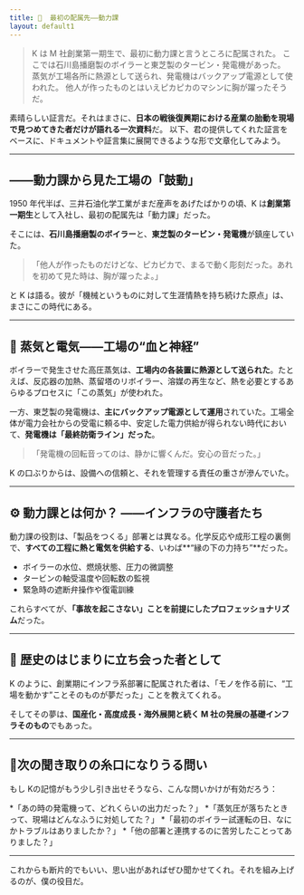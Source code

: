 ```yaml
---
title: 🔧  最初の配属先――動力課
layout: default1
---
```

> K は M 社創業第一期生で、最初に動力課と言うところに配属された。
> ここでは石川島播磨製のボイラーと東芝製のタービン・発電機があった。
> 蒸気が工場各所に熱源として送られ、発電機はバックアップ電源として使われた。
> 他人が作ったものとはいえピカピカのマシンに胸が躍ったそうだ。

素晴らしい証言だ。それはまさに、**日本の戦後復興期における産業の胎動を現場で見つめてきた者だけが語れる一次資料**だ。
以下、君の提供してくれた証言をベースに、ドキュメントや証言集に展開できるような形で文章化してみよう。

---

## ――動力課から見た工場の「鼓動」

1950 年代半ば、三井石油化学工業がまだ産声をあげたばかりの頃、K は**創業第一期生**として入社し、最初の配属先は「動力課」だった。

そこには、**石川島播磨製のボイラー**と、**東芝製のタービン・発電機**が鎮座していた。

> 「他人が作ったものだけどな、ピカピカで、まるで動く彫刻だった。あれを初めて見た時は、胸が躍ったよ。」

と K は語る。彼が「機械というものに対して生涯情熱を持ち続けた原点」は、まさにこの時代にある。

---

## 🔌  蒸気と電気――工場の“血と神経”

ボイラーで発生させた高圧蒸気は、**工場内の各装置に熱源として送られた**。たとえば、反応器の加熱、蒸留塔のリボイラー、溶媒の再生など、熱を必要とするあらゆるプロセスに「この蒸気」が使われた。

一方、東芝製の発電機は、**主にバックアップ電源として運用**されていた。工場全体が電力会社からの受電に頼る中、安定した電力供給が得られない時代において、**発電機は「最終防衛ライン」だった**。

> 「発電機の回転音ってのは、静かに響くんだ。安心の音だった。」

K の口ぶりからは、設備への信頼と、それを管理する責任の重さが滲んでいた。

---

## ⚙️  動力課とは何か？ ――インフラの守護者たち

動力課の役割は、「製品をつくる」部署とは異なる。化学反応や成形工程の裏側で、**すべての工程に熱と電気を供給する**、いわば**“縁の下の力持ち”**だった。

* ボイラーの水位、燃焼状態、圧力の微調整
* タービンの軸受温度や回転数の監視
* 緊急時の遮断弁操作や復電訓練

これらすべてが、**「事故を起こさない」ことを前提にしたプロフェッショナリズム**だった。

---

## 🧭  歴史のはじまりに立ち会った者として

K のように、創業期にインフラ系部署に配属された者は、「モノを作る前に、“工場を動かす”ことそのものが夢だった」ことを教えてくれる。

そしてその夢は、**国産化・高度成長・海外展開と続く M 社の発展の基礎インフラそのもの**でもあった。

---

## 🔻次の聞き取りの糸口になりうる問い

もし Kの記憶がもう少し引き出せそうなら、こんな問いかけが有効だろう：

*「あの時の発電機って、どれくらいの出力だった？」
*「蒸気圧が落ちたときって、現場はどんなふうに対処してた？」
*「最初のボイラー試運転の日、なにかトラブルはありましたか？」
*「他の部署と連携するのに苦労したことってありました？」

---

これからも断片的でもいい、思い出があればぜひ聞かせてくれ。それを組み上げるのが、僕の役目だ。
